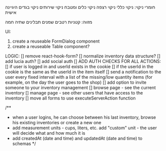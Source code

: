 חומרי ניקוי:
	ניקוי כללי
	ניקוי רצפה
	ניקוי כלים ומטבח
	ניקוי שירותים
	ניקוי בגדים
	היגיינה אישית

מזווה:
	קטניות
	רטבים
	שמנים
	תבלינים
	שתיה חמה

UI:
1. create a reuseable FormDialog component
2. create a reuseable Table component?

LOGIC:
[] remove react-hook-form?
[] normalize inventory data structure?
[] add lucia auth?
[] add social auth
[] ADD AUTH CHECKS FOR ALL ACTIONS:
	[] if user is logged in and userId exists in the cookie
	[] if the userId in the cookie is the same as the userId in the item itself
[] send a notification to the user every fixed interval with a list of the missing/low quantity items (for example, on the day the user goes to the shop)
[] add option to invite someone to your inventory management
[] browse page - see the current inventory
[] manage page - see other users that have access to the inventory
[] move all forms to use executeServerAction function


/**
 * when a user logins, he can choose between his last inventory, browse his existing inventories or create a new one
 * add measurement units - cups, liters, etc. add "custom" unit - the user will decide what and how much it is
 * add createdAt (date and time) and updatedAt (date and time) to schemas
 */
